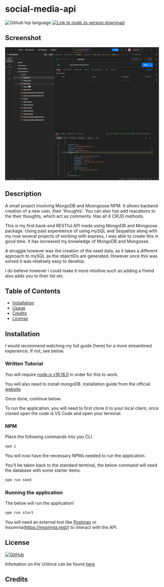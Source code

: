 # social-media-api

![Github top language](https://img.shields.io/github/languages/top/JackStockwell/social-media-api)
[![Link to node Js version download](https://img.shields.io/badge/node-v16.18.0-green)](https://nodejs.org/download/release/latest-v16.x/)

## Screenshot

![Screen gif of the APP being used](/screencap.gif)

## Description

A small project involving MongoDB and Moongoose NPM. It allows backend creation of a new user, their 'thoughts'. You can also has add reacations to the their thoughts, which act as comments. Has all 4 CRUD methods.

This is my first back-end RESTful API made using MongoDB and Mongoose package. Using past expereience of using mySQL and Sequelize along with my now several projects of working with express, I was able to create this in good time. It has increased my knowledge of MongoDB and Mongoose. 

A struggle however was the creation of the seed data, as it takes a different approach to mySQL as the objectIDs are generated. However once this was solved it was relatively easy to develop.

I do believe however i could make it more intuitive such as adding a friend also adds you to their list etc.

## Table of Contents

- [Installation](#installation)
- [Usage](#usage)
- [Credits](#credits)
- [License](#license)

## Installation 

I would recommend watching my full guide [here] for a more streamlined experience. If not, see below.

### Written Tutorial

You will require [node.js v16.18.0](https://nodejs.org/download/release/latest-v16.x/) in order for this to work.

You will also need to install mongoDB. Installation guide from the official [website](https://www.mongodb.com/try/download/shell)

Once done, continue below.

To run the application, you will need to first clone it to your local client, once cloned open the code is VS Code and open your terminal. 

### NPM

Place the following commands into you CLI.

```bash
npm i
```

You will now have the necessary NPMs needed to run the application.

You'll be taken back to the standard terminal, the below command will seed the database with some starter items.

```sh
npm run seed
```

### Running the application

The below will run the application!

```sh
npm run start
```

You will need an external tool like [Postman](https://www.postman.com/) or Insomnia(https://insomnia.rest/) to interact with the API.

## License

[![GitHub](https://img.shields.io/github/license/JackStockwell/employee-tracker)](https://unlicense.org/)

Infomation on the Unlince can be found [here](https://unlicense.org/)

## Credits

